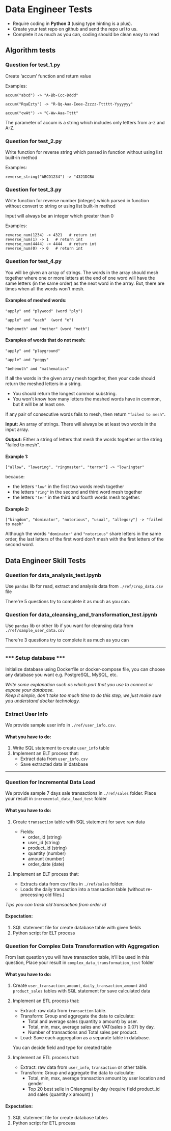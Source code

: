 
# Data Engineer Tests

- Require coding in **Python 3** (using type hinting is a plus).
- Create your test repo on github and send the repo url to us.
- Complete it as much as you can, coding should be clean easy to read


## Algorithm tests
### Question for test_1.py 

Create ‘accum’ function and return value

Examples:

    accum("abcd") -> "A-Bb-Ccc-Dddd"

    accum("RqaEzty") -> "R-Qq-Aaa-Eeee-Zzzzz-Tttttt-Yyyyyyy"

    accum("cwAt") -> "C-Ww-Aaa-Tttt"

The parameter of accum is a string which includes only letters from a-z and A-Z.


### Question for test_2.py 

Write function for reverse string which parsed in function without using list built-in method

Examples:

    reverse_string("ABCD1234") -> "4321DCBA


### Question for test_3.py 

Write function for reverse number (integer) which parsed in function without convert to string or using list built-in method

Input will always be an integer which greater than 0

Examples:

    reverse_num(1234) -> 4321   # return int
    reverse_num(1) -> 1   # return int
    reverse_num(4444) -> 4444   # return int
    reverse_num(0) -> 0   # return int



### Question for test_4.py 

You will be given an array of strings. The words in the array should mesh together where one or more letters at the end of one word will have the same letters (in the same order) as the next word in the array. But, there are times when all the words won't mesh.

#### Examples of meshed words:

    "apply" and "plywood" (word "ply")

    "apple" and "each"  (word "e")

    "behemoth" and "mother" (word "moth")

#### Examples of words that do not mesh:

    "apply" and "playground"

    "apple" and "peggy"

    "behemoth" and "mathematics"

If all the words in the given array mesh together, then your code should return the meshed letters in a string. 
- You should return the longest common substring. 
- You won't know how many letters the meshed words have in common, but it will be at least one.

If any pair of consecutive words fails to mesh, then return `"failed to mesh"`.

**Input:** An array of strings. There will always be at least two words in the input array.

**Output:** Either a string of letters that mesh the words together or the string "failed to mesh".

#### Example 1:

    ["allow", "lowering", "ringmaster", "terror"] -> "lowringter"

because:
- the letters `"low"` in the first two words mesh together
- the letters `"ring"` in the second and third word mesh together
- the letters `"ter"` in the third and fourth words mesh together.

#### Example 2:
    
    ["kingdom", "dominator", "notorious", "usual", "allegory"] -> "failed to mesh"

Although the words `"dominator"` and `"notorious"` share letters in the same order, the last letters of the first word don't mesh with the first letters of the second word.


## Data Engineer Skill Tests

### Question for data_analysis_test.ipynb

Use `pandas` lib for read, extract and analysis data 
from `./ref/crop_data.csv` file 

There're 5 questions try to complete it as much as you can.


### Question for data_cleansing_and_transformation_test.ipynb

Use `pandas` lib or other lib if you want for cleansing data 
from `./ref/sample_user_data.csv`

There're 3 questions try to complete it as much as you can

---

### *** Setup database ***

Initialize database using Dockerfile or docker-compose file, 
you can choose any database you want e.g. PostgreSQL, MySQL, etc.

_Write some explanation such as which port that you use to connect or expose your database. <br>
Keep it simple, don't take too much time to do this step, we just make sure you understand docker technology._

### Extract User Info

We provide sample user info in `./ref/user_info.csv`.

#### What you have to do:
1. Write SQL statement to create `user_info` table
2. Implement an ELT process that:
    - Extract data from `user_info.csv`
    - Save extracted data in database


---


### Question for Incremental Data Load 

We provide sample 7 days sale transactions in `./ref/sales` folder. Place your result in `incremental_data_load_test` folder

#### What you have to do:
1.  Create `transaction` table with SQL statement for save raw data 
    - Fields: 
        - order_id (string)
        - user_id (string)
        - product_id (string)
        - quantity (number)
        - amount (number)
        - order_date (date)

2.  Implement an ELT process that:
    - Extracts data from csv files in `./ref/sales` folder.
    - Loads the daily transaction into a transaction table (without re-processing old files.)

_Tips you can track old transaction from order id_ 


#### Expectation:
1.  SQL statement file for create database table with given fields
2.  Python script for ELT process


### Question for Complex Data Transformation with Aggregation 

From last question you will have transaction table, it'll be used in this question, Place your result in `complex_data_transformation_test` folder

#### What you have to do:
1.  Create `user_transaction_amount`, `daily_transaction_amount` and `product_sales` tables with SQL statement for save calculated data

2.  Implement an ETL process that:
    - Extract: raw data from `transaction` table.
    - Transform: Group and aggregate the data to calculate:
        - Total and average sales (quantity x amount) by user.
        - Total, min, max, average sales and VAT(sales x 0.07) by day.
        - Number of transactions and Total sales per product.
    - Load: Save each aggregation as a separate table in database.

    You can decide field and type for created table

3.  Implement an ETL process that:
    - Extract: raw data from `user_info`, `transaction` or other table.
    - Transform: Group and aggregate the data to calculate:
        - Total, min, max, average transaction amount by user location and gender
        - Top 20 best selle in Chiangmai by day (require field product_id and sales (quantity x amount) )


#### Expectation:
1.  SQL statement file for create database tables
2.  Python script for ETL process





